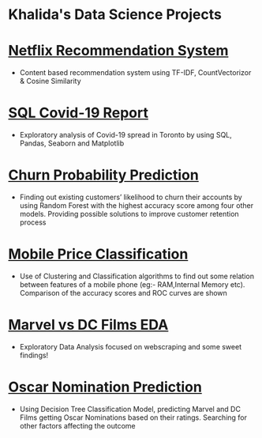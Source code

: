 # Khalida's Data Science Projects

# [Netflix Recommendation System](https://github.com/kshuravi/Netflix_Recommendation_Model/blob/main/Netflix_Recommendation_Model.ipynb)
* Content based recommendation system using TF-IDF, CountVectorizor & Cosine Similarity

# [SQL Covid-19 Report](https://github.com/kshuravi/SQL_Covid_19_Report/blob/main/SQL_Covid_19_Report.ipynb)
* Exploratory analysis of Covid-19 spread in Toronto by using SQL, Pandas, Seaborn and Matplotlib

# [Churn Probability Prediction](https://github.com/kshuravi/Credit_Card_Churn_Prediction/blob/main/Churn_Probability_Prediction.ipynb)
* Finding out existing customers’ likelihood to churn their accounts by using Random Forest with the highest accuracy score among four other models. Providing possible solutions to improve customer retention process

# [Mobile Price Classification](https://github.com/kshuravi/Mobile_Price_Classification/blob/main/Mobile_Price_Classification.ipynb)
* Use of Clustering and Classification algorithms to find out some relation between features of a mobile phone (eg:- RAM,Internal Memory etc). Comparison of the accuracy scores and ROC curves are shown

# [Marvel vs DC Films EDA](https://github.com/kshuravi/Marvel_vs_DC_Film_EDA/blob/main/Marvel_vs_DC_Film_EDA.ipynb)
* Exploratory Data Analysis focused on webscraping and some sweet findings!


# [Oscar Nomination Prediction](https://github.com/kshuravi/Oscar_Nomination_Prediction_Model/blob/main/Oscar_Nomination_Prediction.ipynb)
* Using Decision Tree Classification Model, predicting Marvel and DC Films getting Oscar Nominations based on their ratings. Searching for other factors affecting the outcome
